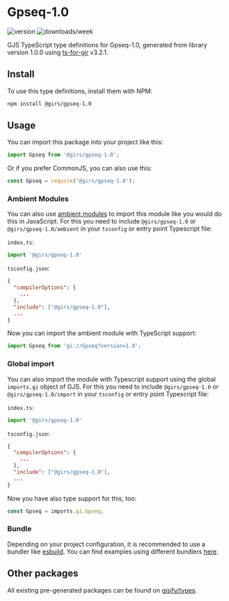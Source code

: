 
# Gpseq-1.0

![version](https://img.shields.io/npm/v/@girs/gpseq-1.0)
![downloads/week](https://img.shields.io/npm/dw/@girs/gpseq-1.0)


GJS TypeScript type definitions for Gpseq-1.0, generated from library version 1.0.0 using [ts-for-gir](https://github.com/gjsify/ts-for-gir) v3.2.1.


## Install

To use this type definitions, install them with NPM:
```bash
npm install @girs/gpseq-1.0
```

## Usage

You can import this package into your project like this:
```ts
import Gpseq from '@girs/gpseq-1.0';
```

Or if you prefer CommonJS, you can also use this:
```ts
const Gpseq = require('@girs/gpseq-1.0');
```

### Ambient Modules

You can also use [ambient modules](https://github.com/gjsify/ts-for-gir/tree/main/packages/cli#ambient-modules) to import this module like you would do this in JavaScript.
For this you need to include `@girs/gpseq-1.0` or `@girs/gpseq-1.0/ambient` in your `tsconfig` or entry point Typescript file:

`index.ts`:
```ts
import '@girs/gpseq-1.0'
```

`tsconfig.json`:
```json
{
  "compilerOptions": {
    ...
  },
  "include": ["@girs/gpseq-1.0"],
  ...
}
```

Now you can import the ambient module with TypeScript support: 

```ts
import Gpseq from 'gi://Gpseq?version=1.0';
```

### Global import

You can also import the module with Typescript support using the global `imports.gi` object of GJS.
For this you need to include `@girs/gpseq-1.0` or `@girs/gpseq-1.0/import` in your `tsconfig` or entry point Typescript file:

`index.ts`:
```ts
import '@girs/gpseq-1.0'
```

`tsconfig.json`:
```json
{
  "compilerOptions": {
    ...
  },
  "include": ["@girs/gpseq-1.0"],
  ...
}
```

Now you have also type support for this, too:

```ts
const Gpseq = imports.gi.Gpseq;
```

### Bundle

Depending on your project configuration, it is recommended to use a bundler like [esbuild](https://esbuild.github.io/). You can find examples using different bundlers [here](https://github.com/gjsify/ts-for-gir/tree/main/examples).

## Other packages

All existing pre-generated packages can be found on [gjsify/types](https://github.com/gjsify/types).

